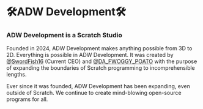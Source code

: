 # 🛠️ADW Development🛠️

### ADW Development is a Scratch Studio

Founded in 2024, ADW Development makes anything possible from 3D to 2D. Everything is possible in ADW Development. It was created by [@SwordFish16](https://scratch.mit.edu/users/SwordFish16/) (Current CEO) and [@DA_FWOGGY_POATO](https://scratch.mit.edu/users/DA_FWOGGY_POATO/) with the purpose of expanding the boundaries of Scratch programming to incomprehensible lengths. 

Ever since it was founded, ADW Development has been expanding, even outside of Scratch. We continue to create mind-blowing open-source programs for all.
